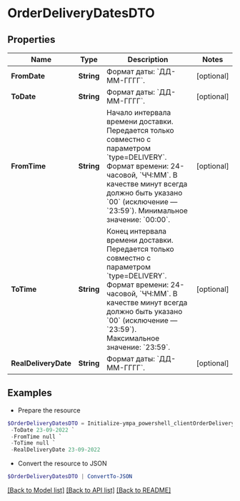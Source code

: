 # OrderDeliveryDatesDTO
## Properties

Name | Type | Description | Notes
------------ | ------------- | ------------- | -------------
**FromDate** | **String** | Формат даты: &#x60;ДД-ММ-ГГГГ&#x60;.  | [optional] 
**ToDate** | **String** | Формат даты: &#x60;ДД-ММ-ГГГГ&#x60;.  | [optional] 
**FromTime** | **String** | Начало интервала времени доставки.  Передается только совместно с параметром &#x60;type&#x3D;DELIVERY&#x60;.  Формат времени: 24-часовой, &#x60;ЧЧ:ММ&#x60;. В качестве минут всегда должно быть указано &#x60;00&#x60; (исключение — &#x60;23:59&#x60;).  Минимальное значение: &#x60;00:00&#x60;.  | [optional] 
**ToTime** | **String** | Конец интервала времени доставки.  Передается только совместно с параметром &#x60;type&#x3D;DELIVERY&#x60;.  Формат времени: 24-часовой, &#x60;ЧЧ:ММ&#x60;. В качестве минут всегда должно быть указано &#x60;00&#x60; (исключение — &#x60;23:59&#x60;).  Максимальное значение: &#x60;23:59&#x60;.  | [optional] 
**RealDeliveryDate** | **String** | Формат даты: &#x60;ДД-ММ-ГГГГ&#x60;.  | [optional] 

## Examples

- Prepare the resource
```powershell
$OrderDeliveryDatesDTO = Initialize-ympa_powershell_clientOrderDeliveryDatesDTO  -FromDate 23-09-2022 `
 -ToDate 23-09-2022 `
 -FromTime null `
 -ToTime null `
 -RealDeliveryDate 23-09-2022
```

- Convert the resource to JSON
```powershell
$OrderDeliveryDatesDTO | ConvertTo-JSON
```

[[Back to Model list]](../README.md#documentation-for-models) [[Back to API list]](../README.md#documentation-for-api-endpoints) [[Back to README]](../README.md)

